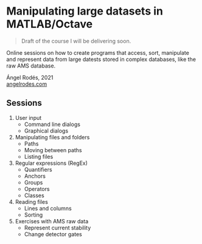 # Manipulating large datasets in MATLAB/Octave

> Draft of the course I will be delivering soon.

Online sessions on how to create programs that access, sort, manipulate and represent data from large datests stored in complex databases, like the raw AMS database. 

Ángel Rodés, 2021 \
[angelrodes.com](https://angelrodes.wordpress.com/)

## Sessions

1. User input
    * Command line dialogs 
    * Graphical dialogs 
2. Manipulating files and folders
    * Paths
    * Moving between paths
    * Listing files
3. Regular expressions (RegEx)
    * Quantifiers
    * Anchors
    * Groups
    * Operators
    * Classes
5. Reading files
    * Lines and columns
    * Sorting
6. Exercises with AMS raw data
    * Represent current stability
    * Change detector gates
